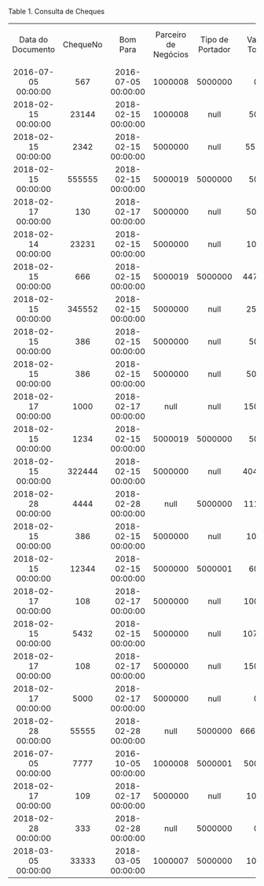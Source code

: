 <div id="d245586e1" class="table">

<div class="table-title">

Table 1. Consulta de
Cheques

</div>

<div class="table-contents">

|                     |          |                     |                      |                  |             |                   |                |              |                  |        |                           |              |                                |          |
| :-----------------: | :------: | :-----------------: | :------------------: | :--------------: | :---------: | :---------------: | :------------: | :----------: | :--------------: | :----: | :-----------------------: | :----------: | :----------------------------: | :------: |
|  Data do Documento  | ChequeNo |      Bom Para       | Parceiro de Negócios | Tipo de Portador | Valor Total | Cheque Compensado | Cheque Trocado | Reconciliado | Permitir Repasse | Recibo | Cheque de Emissão Própria | Tem Alocação |   Código de Barras do Cheque   | ChequeNo |
| 2016-07-05 00:00:00 |   567    | 2016-07-05 00:00:00 |       1000008        |     5000000      |      0      |         N         |       Y        |      N       |        Y         |   Y    |             N             |      N       |              null              |   567    |
| 2018-02-15 00:00:00 |  23144   | 2018-02-15 00:00:00 |       1000008        |       null       |     500     |         N         |       N        |      N       |        Y         |   Y    |             N             |      N       |              null              |  23144   |
| 2018-02-15 00:00:00 |   2342   | 2018-02-15 00:00:00 |       5000000        |       null       |    55.00    |         N         |       Y        |      N       |        N         |   Y    |             N             |      N       |              null              |   2342   |
| 2018-02-15 00:00:00 |  555555  | 2018-02-15 00:00:00 |       5000019        |     5000000      |     500     |         N         |       N        |      N       |        N         |   Y    |             N             |      N       |              null              |  555555  |
| 2018-02-17 00:00:00 |   130    | 2018-02-17 00:00:00 |       5000000        |       null       |    5000     |         N         |       N        |      N       |        Y         |   Y    |             Y             |      N       | 237053100180001085262500075310 |   130    |
| 2018-02-14 00:00:00 |  23231   | 2018-02-15 00:00:00 |       5000000        |       null       |    1000     |         Y         |       N        |      N       |        Y         |   Y    |             N             |      Y       |              null              |  23231   |
| 2018-02-15 00:00:00 |   666    | 2018-02-15 00:00:00 |       5000019        |     5000000      |   447.50    |         Y         |       N        |      N       |        N         |   Y    |             N             |      Y       |              null              |   666    |
| 2018-02-15 00:00:00 |  345552  | 2018-02-15 00:00:00 |       5000000        |       null       |    2500     |         N         |       N        |      N       |        Y         |   Y    |             N             |      N       |              null              |  345552  |
| 2018-02-15 00:00:00 |   386    | 2018-02-15 00:00:00 |       5000000        |       null       |     504     |         N         |       Y        |      N       |        Y         |   Y    |             N             |      Y       | 748525430180003865200004770039 |   386    |
| 2018-02-15 00:00:00 |   386    | 2018-02-15 00:00:00 |       5000000        |       null       |    5000     |         Y         |       N        |      N       |        Y         |   Y    |             N             |      N       | 748525430180003865200004770038 |   386    |
| 2018-02-17 00:00:00 |   1000   | 2018-02-17 00:00:00 |         null         |       null       |    15000    |         N         |       N        |      N       |        Y         |   N    |             Y             |      N       | 237053100180001085262500075361 |   1000   |
| 2018-02-15 00:00:00 |   1234   | 2018-02-15 00:00:00 |       5000019        |     5000000      |     500     |         Y         |       N        |      N       |        N         |   Y    |             N             |      N       |              null              |   1234   |
| 2018-02-15 00:00:00 |  322444  | 2018-02-15 00:00:00 |       5000000        |       null       |   404.00    |         N         |       N        |      N       |        Y         |   Y    |             N             |      N       |              null              |  322444  |
| 2018-02-28 00:00:00 |   4444   | 2018-02-28 00:00:00 |         null         |     5000000      |    11111    |         N         |       N        |      N       |        N         |   N    |             N             |      Y       |              null              |   4444   |
| 2018-02-15 00:00:00 |   386    | 2018-02-15 00:00:00 |       5000000        |       null       |    1000     |         N         |       N        |      N       |        Y         |   Y    |             N             |      Y       | 748525430180003865200004770040 |   386    |
| 2018-02-15 00:00:00 |  12344   | 2018-02-15 00:00:00 |       5000000        |     5000001      |     600     |         Y         |       N        |      N       |        N         |   Y    |             N             |      N       |              null              |  12344   |
| 2018-02-17 00:00:00 |   108    | 2018-02-17 00:00:00 |       5000000        |       null       |    10000    |         Y         |       N        |      N       |        Y         |   N    |             Y             |      Y       | 237053100180001085262500075341 |   108    |
| 2018-02-15 00:00:00 |   5432   | 2018-02-15 00:00:00 |       5000000        |       null       |   107.40    |         Y         |       N        |      N       |        N         |   Y    |             N             |      Y       |              null              |   5432   |
| 2018-02-17 00:00:00 |   108    | 2018-02-17 00:00:00 |       5000000        |       null       |    15000    |         N         |       N        |      N       |        Y         |   N    |             Y             |      N       | 237053100180001085262500075362 |   108    |
| 2018-02-17 00:00:00 |   5000   | 2018-02-17 00:00:00 |       5000000        |       null       |      0      |         N         |       N        |      N       |        Y         |   N    |             Y             |      N       | 237053100180001085262500075340 |   5000   |
| 2018-02-28 00:00:00 |  55555   | 2018-02-28 00:00:00 |         null         |     5000000      |   66660.0   |         N         |       N        |      N       |        Y         |   N    |             Y             |      N       |              null              |  55555   |
| 2016-07-05 00:00:00 |   7777   | 2016-10-05 00:00:00 |       1000008        |     5000001      |    50000    |         Y         |       N        |      N       |        Y         |   Y    |             N             |      Y       |              null              |   7777   |
| 2018-02-17 00:00:00 |   109    | 2018-02-17 00:00:00 |       5000000        |       null       |    1000     |         Y         |       N        |      N       |        Y         |   Y    |             Y             |      N       | 237053100180001085262500075363 |   109    |
| 2018-02-28 00:00:00 |   333    | 2018-02-28 00:00:00 |         null         |     5000000      |      0      |         N         |       N        |      N       |        Y         |   N    |             Y             |      N       |              null              |   333    |
| 2018-03-05 00:00:00 |  33333   | 2018-03-05 00:00:00 |       1000007        |     5000000      |    1000     |         N         |       N        |      N       |        N         |   Y    |             N             |      N       |         3423423432432          |  33333   |

</div>

</div>
